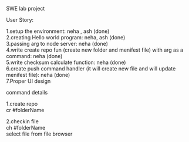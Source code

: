 SWE
lab project

User Story:

1.setup the environment: neha , ash (done)<br />
2.creating Hello world program: neha, ash (done)<br />
3.passing arg to node server: neha (done)<br />
4.write create repo fun (create new folder and menifest file) with arg as a command: neha (done)<br />
5.write checksum calculate function: neha (done)<br />
6.create push command handler (it will create new file and will update menifest file): neha (done)<br />
7.Proper UI design 

command details  <br />

1.create repo<br />
    cr #folderName <br />

2.checkin file<br />
    ch #folderName <br />
    select file from file browser<br />

